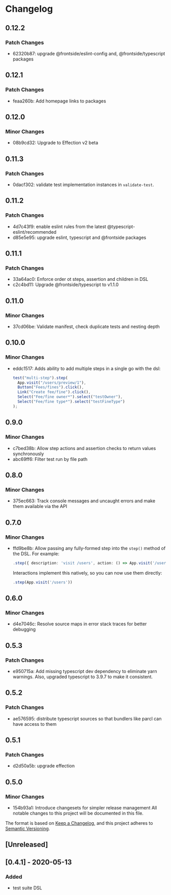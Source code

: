 # Changelog

## 0.12.2

### Patch Changes

- 62320b87: upgrade @frontside/eslint-config and, @frontside/typescript packages

## 0.12.1

### Patch Changes

- feaa260b: Add homepage links to packages

## 0.12.0

### Minor Changes

- 08b9cd32: Upgrade to Effection v2 beta

## 0.11.3

### Patch Changes

- 0dacf302: validate test implementation instances in `validate-test`.

## 0.11.2

### Patch Changes

- 4d7c43f9: enable eslint rules from the latest @typescript-eslint/recommended
- d85e5e95: upgrade eslint, typescript and @frontside packages

## 0.11.1

### Patch Changes

- 33a64ac0: Enforce order ot steps, assertion and children in DSL
- c2c4bd11: Upgrade @frontside/typescript to v1.1.0

## 0.11.0

### Minor Changes

- 37cd06be: Validate manifest, check duplicate tests and nesting depth

## 0.10.0

### Minor Changes

- eddc1517: Adds ability to add multiple steps in a single go with the dsl:
  ```js
  test("multi-step").step(
    App.visit("/users/preview/1"),
    Button("Fees/fines").click(),
    Link("Create fee/fine").click(),
    Select("Fee/fine owner*").select("testOwner"),
    Select("Fee/fine type*").select("testFineType")
  );
  ```

## 0.9.0

### Minor Changes

- c7bed38b: Allow step actions and assertion checks to return values synchronously
- abc69ff6: Filter test run by file path

## 0.8.0

### Minor Changes

- 375ec663: Track console messages and uncaught errors and make them available via the API

## 0.7.0

### Minor Changes

- ffd9be8b: Allow passing any fully-formed step into the `step()` method of the
  DSL. For example:

  ```ts
  .step({ description: 'visit /users', action: () => App.visit('/users')})
  ```

  Interactions implement this natively, so you can now use them
  directly:

  ```ts
  .step(App.visit('/users'))
  ```

## 0.6.0

### Minor Changes

- d4e7046c: Resolve source maps in error stack traces for better debugging

## 0.5.3

### Patch Changes

- e950715a: Add missing typescript dev dependency to eliminate yarn warnings. Also, upgraded typescript to 3.9.7 to make it consistent.

## 0.5.2

### Patch Changes

- ae576595: distribute typescript sources so that bundlers like parcl can have
  access to them

## 0.5.1

### Patch Changes

- d2d50a5b: upgrade effection

## 0.5.0

### Minor Changes

- 154b93a1: Introduce changesets for simpler release management
  All notable changes to this project will be documented in this file.

The format is based on [Keep a Changelog](https://keepachangelog.com/en/1.0.0/),
and this project adheres to [Semantic Versioning](https://semver.org/spec/v2.0.0.html).

## [Unreleased]

## [0.4.1] - 2020-05-13

### Added

- test suite DSL
